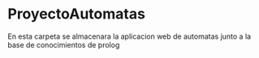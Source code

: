 # ProyectoAutomatas

En esta carpeta se almacenara la aplicacion web de automatas junto a la base de conocimientos de prolog
